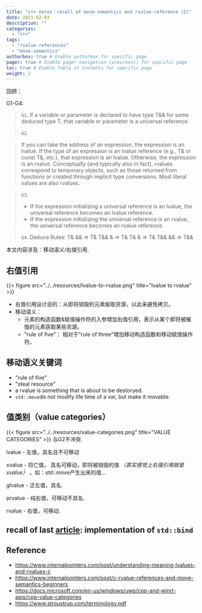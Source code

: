 ```yaml
---
title: "c++ notes：recall of move-semantics and rvalue-reference (2)"
date: 2021-02-03
description: ""
categories:
  - "c++"
tags:
  - "rvalue-references"
  - "move-semantics"
authorbox: true # Enable authorbox for specific page
pager: true # Enable pager navigation (prev/next) for specific page
toc: true # Enable Table of Contents for specific page
weight: 2
---
```


回顾：

G1-G4:
  >`G1`. 
  >If a variable or parameter is declared to have type T&& for some deduced type T, that variable or parameter is a universal reference.
  
  >`G2`.
<!--more-->
  > If you can take the address of an expression, the expression is an lvalue.
  > If the type of an expression is an lvalue reference (e.g., T& or const T&, etc.), that expression is an lvalue. 
  > Otherwise, the expression is an rvalue.  Conceptually (and typically also in fact), rvalues correspond to temporary objects, such as those returned from functions or created through implicit type conversions. Most literal values are also rvalues.
  
  >`G3`.
  > - If the expression initializing a universal reference is an lvalue, the universal reference becomes an lvalue reference.
  > - If the expression initializing the universal reference is an rvalue, the universal reference becomes an rvalue reference.

  >`G4`.
  >Deduce Rules:
  >T&  &&  => T& 
  >T&& &   => T&
  >T&  &   => T&
  >T&& &&  => T&&

本文内容涉及：移动语义/右值引用.

## 右值引用
{{< figure src="../../resources/lvalue-to-rvalue.png" title="lvalue to rvalue" >}}

- 右值引用设计目的：从即将销毁的元素偷取资源，以此来避免拷贝。
- 移动语义：
  - 元素的构造函数&赋值操作符的入参增加右值引用，表示从某个即将被摧毁的元素获取某些资源。
  - "rule of five"： 相对于"rule of three"增加移动构造函数和移动赋值操作符。


移动语义关键词
--- 
- "rule of five"
- "steal resource"
- a rvalue is something that is about to be destoryed.
- `std::move`do not modify life time of a var, but make it movable.

## 值类别（value categories）

{{< figure src="../../resources/value-categories.png" title="VALUE CATEGORIES" >}}
与G2不冲突.

lvalue - 左值，具名且不可移动

xvalue - 将亡值， 具名可移动，即将被销毁的值 _（其实感觉上右值引用就是xvalue）_ 。如：std::move产生出来的值...

glvalue - 泛左值，具名.

prvalue - 纯右值，可移动不具名.

rvalue - 右值，可移动.



## recall of last [article](): implementation of `std::bind`


## Reference
- https://www.internalpointers.com/post/understanding-meaning-lvalues-and-rvalues-c
- https://www.internalpointers.com/post/c-rvalue-references-and-move-semantics-beginners
- https://docs.microsoft.com/en-us/windows/uwp/cpp-and-winrt-apis/cpp-value-categories
- https://www.stroustrup.com/terminology.pdf
